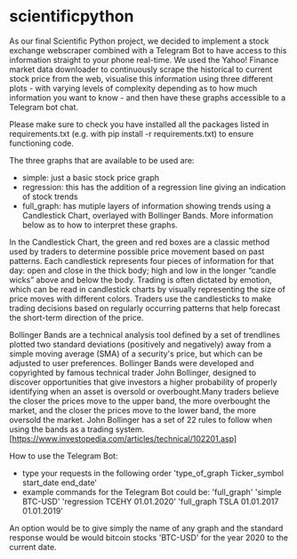 # scientificpython
As our final Scientific Python project, we decided to implement a stock exchange webscraper combined with a Telegram Bot to have access to this information straight to your phone real-time. We used the Yahoo! Finance market data downloader to continuously scrape the historical to current stock price from the web, visualise this information using three different plots - with varying levels of complexity depending as to how much information you want to know - and then have these graphs accessible to a Telegram bot chat. 

Please make sure to check you have installed all the packages listed in requirements.txt (e.g. with pip install -r requirements.txt) to ensure functioning code. 

The three graphs that are available to be used are: 
- simple: just a basic stock price graph
- regression: this has the addition of a regression line giving an indication of stock trends 
- full_graph: has mutiple layers of information showing trends using a Candlestick Chart, overlayed with Bollinger Bands. More information below as to how to interpret these graphs. 

In the Candlestick Chart, the green and red boxes are a classic method used by traders to determine possible price movement based on past patterns. Each candlestick represents four pieces of information for that day: open and close in the thick body; high and low in the longer “candle wicks” above and below the body. Trading is often dictated by emotion, which can be read in candlestick charts by visually representing the size of price moves with different colors. Traders use the candlesticks to make trading decisions based on regularly occurring patterns that help forecast the short-term direction of the price.


Bollinger Bands are a technical analysis tool defined by a set of trendlines plotted two standard deviations (positively and negatively) away from a simple moving average (SMA) of a security's price, but which can be adjusted to user preferences. Bollinger Bands were developed and copyrighted by famous technical trader John Bollinger, designed to discover opportunities that give investors a higher probability of properly identifying when an asset is oversold or overbought.Many traders believe the closer the prices move to the upper band, the more overbought the market, and the closer the prices move to the lower band, the more oversold the market. John Bollinger has a set of 22 rules to follow when using the bands as a trading system. [https://www.investopedia.com/articles/technical/102201.asp]

How to use the Telegram Bot:
- type your requests in the following order 'type_of_graph Ticker_symbol start_date end_date'
- example commands for the Telegram Bot could be: 
'full_graph'
'simple BTC-USD'
'regression TCEHY 01.01.2020'
'full_graph TSLA 01.01.2017 01.01.2019'

An option would be to give simply the name of any graph and the standard response would be would bitcoin stocks 'BTC-USD' for the year 2020 to the current date.
